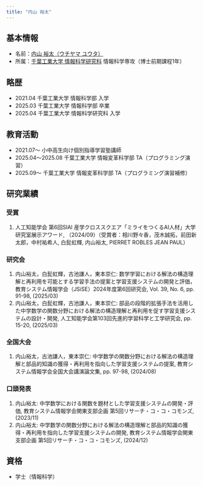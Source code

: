 ```yaml
---
title: "内山 裕太"
---
```


## 基本情報

- 名前：[内山 裕太（ウチヤマ ユウタ）](https://spica-cit.github.io/my-homepage/)
- 所属：[千葉工業大学 情報科学研究科](http://chibatech.jp) 情報科学専攻（博士前期課程1年）


## 略歴

- 2021.04 千葉工業大学 情報科学部 入学
- 2025.03 千葉工業大学 情報科学部 卒業
- 2025.04 千葉工業大学 情報科学研究科 入学


## 教育活動

- 2021.07～        小中高生向け個別指導学習塾講師
- 2025.04～2025.08 千葉工業大学 情報変革科学部 TA（プログラミング演習）
- 2025.09～        千葉工業大学 情報変革科学部 TA（プログラミング演習補修）


## 研究業績

### 受賞

1. 人工知能学会 第6回SIAI 産学クロススクエア「ミライをつくるAI人材」大学研究室展示アワード, （2024/09）（受賞者：相川野々香，茂木誠拓，前田新太郎，中村祐希人, 白髭虹輝, 内山裕太, PIERRET ROBLES JEAN PAUL）

### 研究会

1. 内山裕太，白髭虹輝，古池謙人，東本崇仁: 数学学習における解法の構造理解と再利用を可能とする学習手法の提案と学習支援システムの開発と評価，教育システム情報学会（JSiSE）2024年度第6回研究会, Vol. 39, No. 6, pp. 91-98, (2025/03)
2. 内山裕太，白髭虹輝，古池謙人，東本崇仁: 部品の段階的拡張手法を活用した中学数学の関数分野における解法の構造理解と再利用を促す学習支援システムの設計・開発, 人工知能学会第103回先進的学習科学と工学研究会, pp. 15-20, (2025/03)

### 全国大会

1. 内山裕太，古池謙人，東本崇仁: 中学数学の関数分野における解法の構造理解と部品的知識の獲得・再利用を指向した学習支援システムの提案, 教育システム情報学会全国大会講演論文集, pp. 97-98, (2024/08)

### 口頭発表

1. 内山裕太: 中学数学における関数を題材とした学習支援システムの開発・評価, 教育システム情報学会関東支部企画 第5回リサーチ・コ・コ・コモンズ, (2023/11)
2. 内山裕太: 中学数学の関数分野における解法の構造理解と部品的知識の獲得・再利用を指向した学習支援システムの開発, 教育システム情報学会関東支部企画 第5回リサーチ・コ・コ・コモンズ, (2024/12)

## 資格

- 学士（情報科学）
